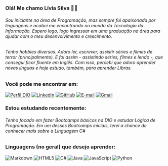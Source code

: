 ### Olá! Me chamo Lívia Silva :woman_technologist:
###### Sou iniciante na área de Programação, mas sempre fui apaixonada por linguagens e acabei me encontrando no mundo da Tecnologia da Informação. Espero logo, logo ingressar em uma graduação na área para ajudar com o meu desenvolvimento e crescimento. 
###### Tenho hobbies diversos. Adoro ler, escrever, assistir séries e filmes de terror (principalmente). E foi assim - assistindo séries, filmes e lendo -, que consegui ficar fluente em Inglês. Com isso, percebi que adoro aprender novas línguas e hoje estudo, também, para aprender Libras.
### Você pode me encontrar em: 
[![Perfil DIO](https://img.shields.io/badge/DIO-30A3DC?style=for-the-badge)](https://www.dio.me/users/liviaas)
[![LinkedIn](https://img.shields.io/badge/LinkedIn-0077B5?style=for-the-badge&logo=linkedin&logoColor=white)](https://www.linkedin.com/in/liviaas/)
[![GitHub](https://img.shields.io/badge/GitHub-100000?style=for-the-badge&logo=github&logoColor=white)](https://github.com/livia-as)
[![E-mail](https://img.shields.io/badge/-Email-000?style=for-the-badge&logo=microsoft-outlook&logoColor=007BFF)](mailto:liviaas@outlook.pt)
[![Gmail](https://img.shields.io/badge/Gmail-333333?style=for-the-badge&logo=gmail&logoColor=red)](mailto:liviaasmail@gmail.com)

### Estou estudando recentemente:
###### Tenho focado em fazer Bootcamps básicos na DIO e estudar Lógica de Programação. Em um desses Bootcamps iniciais, terei a chance de conhecer mais sobre a Linguagem C#

### Linguagens (no geral) que desejo aprender: 
![Markdown](https://img.shields.io/badge/Markdown-000?style=for-the-badge&logo=markdown)
![HTML5](https://img.shields.io/badge/HTML5-E34F26?style=for-the-badge&logo=html5&logoColor=white)
![C#](https://img.shields.io/badge/C%23-239120?style=for-the-badge&logo=c-sharp&logoColor=white)
![Java](https://img.shields.io/badge/java-%23ED8B00.svg?style=for-the-badge&logo=openjdk&logoColor=white)
![JavaScript](https://img.shields.io/badge/JavaScript-F7DF1E?style=for-the-badge&logo=javascript&logoColor=black)
![Python](https://img.shields.io/badge/python-3670A0?style=for-the-badge&logo=python&logoColor=ffdd54)
